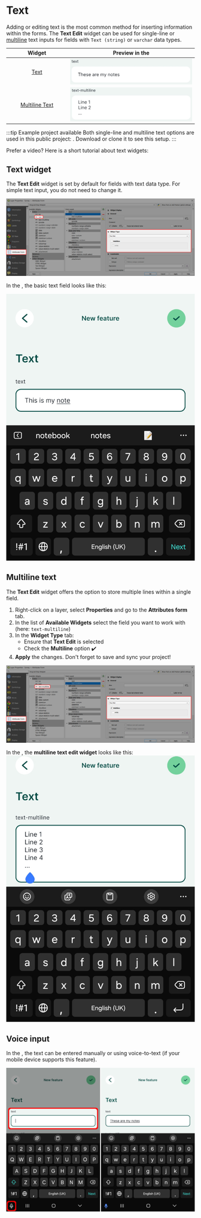 # Text

Adding or editing text is the most common method for inserting information within the forms. The **Text Edit** widget can be used for single-line or [multiline](#multiline-text) text inputs for fields with `Text (string)` or `varchar` data types.

|<div style="width:150px"> Widget </div> |Preview in the <MobileAppNameShort />|
|:---:|:---:|
|[Text](#text-widget)   | ![Mergin Maps mobile app text field form](./mobile-form-text-preview.jpg "Mergin Maps mobile app text field form") |
|[Multiline Text](#multiline-text)   | ![Mergin Maps mobile app text field form](./mobile-form-text-multiline-preview.jpg "Mergin Maps mobile app text field form") |

:::tip Example project available
Both single-line and multiline text options are used in this public project: <MerginMapsProject id="documentation/form-widgets" />. Download or clone it to see this setup.
:::

Prefer a video? Here is a short tutorial about text widgets:
<YouTube id="0Y5GKyjmfqo" />

## Text widget
The **Text Edit** widget is set by default for fields with text data type. For simple text input, you do not need to change it.

![QGIS Text Edit Widget Type](./qgis-form-text.jpg "QGIS Text Edit Widget Type")

In the <MobileAppNameShort />, the basic text field looks like this:

![Mergin Maps mobile app text field form](./mobile-form-text.webp "Mergin Maps mobile app text field form")


## Multiline text

The **Text Edit** widget offers the option to store multiple lines within a single field.
1. Right-click on a layer, select **Properties** and go to the **Attributes form** tab.
2. In the list of **Available Widgets** select the field you want to work with (here: `text-multiline`)
3. In the **Widget Type** tab:
   - Ensure that **Text Edit** is selected
   - Check the **Multiline** option :heavy_check_mark:
4. **Apply** the changes. Don't forget to save and sync your project!

![QGIS multiline text field setup](./qgis-form-text-multiline.jpg "QGIS multiline text field setup")

In the <MobileAppNameShort />, the **multiline text edit widget** looks like this:
![Mergin Maps mobile app multiline text field form](./mobile-form-text-multiline.jpg "Mergin Maps mobile app multiline text field form")

## Voice input

In the <MobileAppNameShort />, the text can be entered manually or using voice-to-text (if your mobile device supports this feature).

![Using voice to text in Mergin Maps mobile app](./mobile-form-text-voice-input.jpg "Using voice to text in Mergin Maps mobile app")
